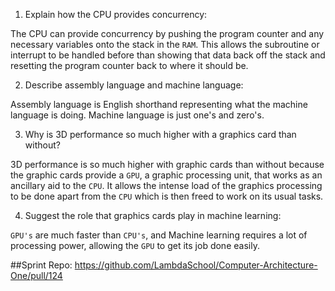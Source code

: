 <!-- Answers to the Short Answer Essay Questions go here -->

1. Explain how the CPU provides concurrency:

The CPU can provide concurrency by pushing the program counter and any necessary variables onto the stack in the `RAM`. This allows the subroutine or interrupt to be handled before than showing that data back off the stack and resetting the program counter back to where it should be. 

2. Describe assembly language and machine language:

Assembly language is English shorthand representing what the machine language is doing. Machine language is just one's and zero's. 

3. Why is 3D performance so much higher with a graphics card than without? 

3D performance is so much higher with graphic cards than without because the graphic cards provide a `GPU`, a graphic processing unit, that works as an ancillary aid to the `CPU`. It allows the intense load of the graphics processing to be done apart from the `CPU` which is then freed to work on its usual tasks. 


4. Suggest the role that graphics cards play in machine learning:

`GPU's` are much faster than `CPU's`, and Machine learning requires a lot of processing power, allowing the `GPU` to get its job done easily. 

##Sprint Repo: 
https://github.com/LambdaSchool/Computer-Architecture-One/pull/124